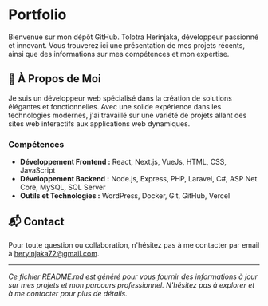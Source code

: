 # Portfolio

Bienvenue sur mon dépôt GitHub. Tolotra Herinjaka, développeur passionné et innovant. Vous trouverez ici une présentation de mes projets récents, ainsi que des informations sur mes compétences et mon expertise.


## 🚀 À Propos de Moi

Je suis un développeur web spécialisé dans la création de solutions élégantes et fonctionnelles. Avec une solide expérience dans les technologies modernes, j'ai travaillé sur une variété de projets allant des sites web interactifs aux applications web dynamiques.

### Compétences

- **Développement Frontend :** React, Next.js, VueJs, HTML, CSS, JavaScript
- **Développement Backend :** Node.js, Express, PHP, Laravel, C#, ASP Net Core, MySQL, SQL Server
- **Outils et Technologies :** WordPress, Docker, Git, GitHub, Vercel

## 📬 Contact

Pour toute question ou collaboration, n'hésitez pas à me contacter par email à [heryinjaka72@gmail.com](mailto:heryinjaka72@gmail.com).

---

*Ce fichier README.md est généré pour vous fournir des informations à jour sur mes projets et mon parcours professionnel. N'hésitez pas à explorer et à me contacter pour plus de détails.*
